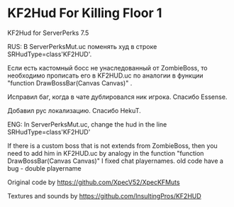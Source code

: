 # KF2Hud For Killing Floor 1
KF2Hud for ServerPerks 7.5

RUS:
В ServerPerksMut.uc поменять худ в строке SRHudType=class'KF2HUD'.

Если есть кастомный босс не унаследованный от ZombieBoss, то необходимо прописать его в KF2HUD.uc по аналогии в функции "function DrawBossBar(Canvas Canvas)" .

Исправил баг, когда в чате дублировался ник игрока. Спасибо Essense.

Добавил рус локализацию. Спасибо HekuT.

ENG: 
In ServerPerksMut.uc, change the hud in the line SRHudType=class'KF2HUD'

If there is a custom boss that is not extends from ZombieBoss, then you need to add him in KF2HUD.uc by analogy in the function "function DrawBossBar(Canvas Canvas)"
I fixed chat playernames. old code have a bug - double playername

Original code by https://github.com/XpecV52/XpecKFMuts

Textures and sounds by https://github.com/InsultingPros/KF2HUD
